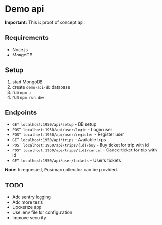 # Demo api

**Important:** This is proof of concept api.

## Requirements
* Node.js
* MongoDB

## Setup
1. start MongoDB
2. create `demo-api-db` database
2. run `npm i`
3. run `npm run dev`

## Endpoints
*  `GET localhost:1950/api/setup` - DB setup
* `POST localhost:1950/api/user/login` - Login user
* `POST localhost:1950/api/user/register` - Register user
* `GET localhost:1950/api/trips` - Available trips
* `POST localhost:1950/api/trips/{id}/buy` - Buy ticket for trip with id
* `POST localhost:1950/api/trips/{id}/cancel` - Cancel ticket for trip with id
* `GET localhost:1950/api/user/tickets` - User's tickets

**Note:** If requested, Postman collection can be provided.

## TODO
* Add sentry logging
* Add more tests
* Dockerize app
* Use .env file for configuration
* Improve security



